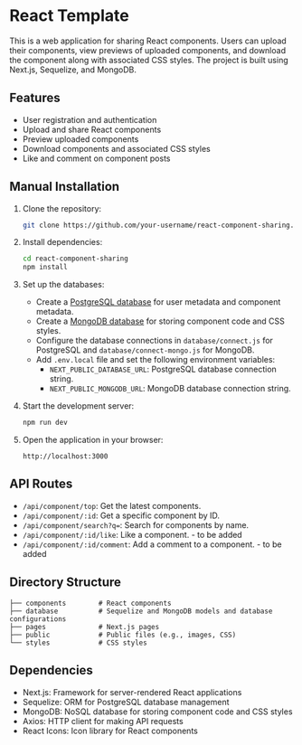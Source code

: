 # React Template

This is a web application for sharing React components. Users can upload their components, view previews of uploaded components, and download the component along with associated CSS styles. The project is built using Next.js, Sequelize, and MongoDB.

## Features

- User registration and authentication
- Upload and share React components
- Preview uploaded components
- Download components and associated CSS styles
- Like and comment on component posts

## Manual Installation

1. Clone the repository:

   ```bash
   git clone https://github.com/your-username/react-component-sharing.git
   ```

2. Install dependencies:

   ```bash
   cd react-component-sharing
   npm install
   ```

3. Set up the databases:

   - Create a [PostgreSQL database](https://customer.elephantsql.com/instance/create) for user metadata and component metadata.
   - Create a [MongoDB database](https://www.mongodb.com/cloud/atlas) for storing component code and CSS styles.
   - Configure the database connections in `database/connect.js` for PostgreSQL and `database/connect-mongo.js` for MongoDB.
   - Add `.env.local` file and set the following environment variables:
     - `NEXT_PUBLIC_DATABASE_URL`: PostgreSQL database connection string.
     - `NEXT_PUBLIC_MONGODB_URL`: MongoDB database connection string.

4. Start the development server:

   ```bash
   npm run dev
   ```

5. Open the application in your browser:

   ```
   http://localhost:3000
   ```

## API Routes

- `/api/component/top`: Get the latest components.
- `/api/component/:id`: Get a specific component by ID.
- `/api/component/search?q=`: Search for components by name.
- `/api/component/:id/like`: Like a component. - to be added
- `/api/component/:id/comment`: Add a comment to a component. - to be added

## Directory Structure

```
├── components        # React components
├── database          # Sequelize and MongoDB models and database configurations
├── pages             # Next.js pages
├── public            # Public files (e.g., images, CSS)
└── styles            # CSS styles
```

## Dependencies

- Next.js: Framework for server-rendered React applications
- Sequelize: ORM for PostgreSQL database management
- MongoDB: NoSQL database for storing component code and CSS styles
- Axios: HTTP client for making API requests
- React Icons: Icon library for React components
